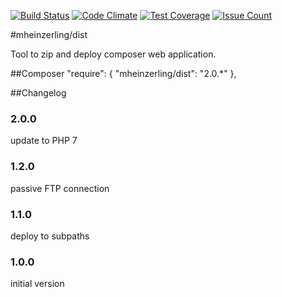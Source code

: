 [![Build Status](https://travis-ci.org/mheinzerling/php-dist.svg?branch=master)](https://travis-ci.org/mheinzerling/php-dist) [![Code Climate](https://codeclimate.com/github/mheinzerling/php-dist/badges/gpa.svg)](https://codeclimate.com/github/mheinzerling/php-dist) [![Test Coverage](https://codeclimate.com/github/mheinzerling/php-dist/badges/coverage.svg)](https://codeclimate.com/github/mheinzerling/php-dist/coverage) [![Issue Count](https://codeclimate.com/github/mheinzerling/php-dist/badges/issue_count.svg)](https://codeclimate.com/github/mheinzerling/php-dist) 

#mheinzerling/dist

Tool to zip and deploy composer web application. 

##Composer
    "require": {
        "mheinzerling/dist": "2.0.*"
    },
    
##Changelog

### 2.0.0
update to PHP 7

### 1.2.0
passive FTP connection

### 1.1.0
deploy to subpaths

### 1.0.0
initial version 